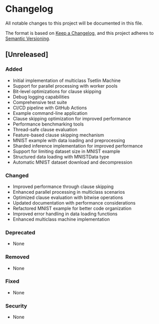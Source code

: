# Changelog

All notable changes to this project will be documented in this file.

The format is based on [Keep a Changelog](https://keepachangelog.com/en/1.0.0/),
and this project adheres to [Semantic Versioning](https://semver.org/spec/v2.0.0.html).

## [Unreleased]

### Added
- Initial implementation of multiclass Tsetlin Machine
- Support for parallel processing with worker pools
- Bit-level optimizations for clause skipping
- Debug logging capabilities
- Comprehensive test suite
- CI/CD pipeline with GitHub Actions
- Example command-line application
- Clause skipping optimization for improved performance
- Performance benchmarking tools
- Thread-safe clause evaluation
- Feature-based clause skipping mechanism
- MNIST example with data loading and preprocessing
- Sharded inference implementation for improved performance
- Support for limiting dataset size in MNIST example
- Structured data loading with MNISTData type
- Automatic MNIST dataset download and decompression

### Changed
- Improved performance through clause skipping
- Enhanced parallel processing in multiclass scenarios
- Optimized clause evaluation with bitwise operations
- Updated documentation with performance considerations
- Refactored MNIST example for better code organization
- Improved error handling in data loading functions
- Enhanced multiclass machine implementation

### Deprecated
- None

### Removed
- None

### Fixed
- None

### Security
- None 